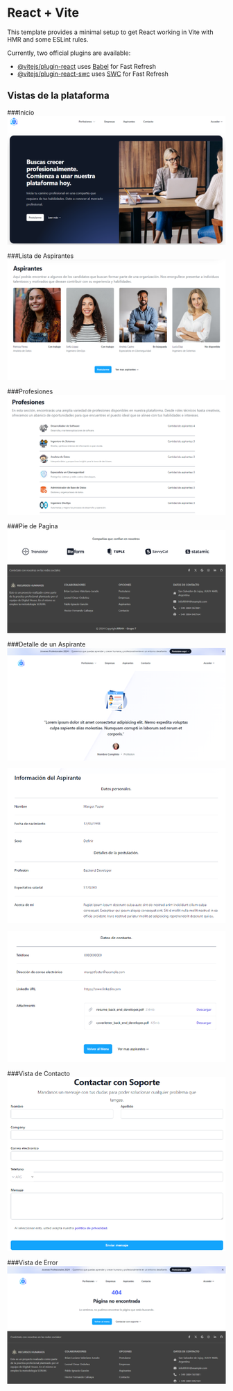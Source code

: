 # React + Vite

This template provides a minimal setup to get React working in Vite with HMR and some ESLint rules.

Currently, two official plugins are available:

- [@vitejs/plugin-react](https://github.com/vitejs/vite-plugin-react/blob/main/packages/plugin-react/README.md) uses [Babel](https://babeljs.io/) for Fast Refresh
- [@vitejs/plugin-react-swc](https://github.com/vitejs/vite-plugin-react-swc) uses [SWC](https://swc.rs/) for Fast Refresh

## Vistas de la plataforma

###Inicio
![Inicio](presentation/Header.png)

###Lista de Aspirantes
![Lista de Productos](presentation/Aspirantes.png)

###Profesiones
![Busqueda](presentation/Profesiones.png)

###Pie de Pagina
![Footer](presentation/Footer.png)

###Detalle de un Aspirante
![Detalles 0](presentation/Detalle-datos-0.png)

![Detalles 1](presentation/Detalle-datos-1.png)

![Detalles 2](presentation/Detalle-datos-2.png)

###Vista de Contacto
![Contacto](presentation/Form-contact.png)

###Vista de Error
![Error](presentation/Vista-error.png)
